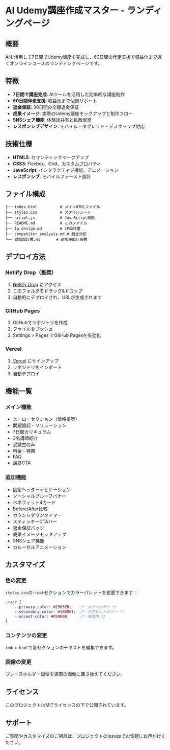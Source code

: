 # AI Udemy講座作成マスター - ランディングページ

## 概要

AIを活用して7日間でUdemy講座を完成し、60日間の伴走支援で収益化まで導くオンラインコースのランディングページです。

## 特徴

- **7日間で講座完成**: AIツールを活用した効率的な講座制作
- **60日間伴走支援**: 収益化まで個別サポート
- **返金保証**: 30日間の全額返金保証
- **成果イメージ**: 実際のUdemy講座モックアップと制作フロー
- **SNSシェア機能**: 体験談共有と拡散促進
- **レスポンシブデザイン**: モバイル・タブレット・デスクトップ対応

## 技術仕様

- **HTML5**: セマンティックマークアップ
- **CSS3**: Flexbox、Grid、カスタムプロパティ
- **JavaScript**: インタラクティブ機能、アニメーション
- **レスポンシブ**: モバイルファースト設計

## ファイル構成

```
├── index.html          # メインHTMLファイル
├── styles.css          # スタイルシート
├── script.js           # JavaScript機能
├── README.md           # このファイル
├── lp_design.md        # LP設計書
├── competitor_analysis.md # 競合分析
└── 追加設計書.md       # 追加機能仕様書
```

## デプロイ方法

### Netlify Drop（推奨）
1. [Netlify Drop](https://app.netlify.com/drop) にアクセス
2. このフォルダをドラッグ&ドロップ
3. 自動的にデプロイされ、URLが生成されます

### GitHub Pages
1. GitHubでリポジトリを作成
2. ファイルをプッシュ
3. Settings > Pages でGitHub Pagesを有効化

### Vercel
1. [Vercel](https://vercel.com) にサインアップ
2. リポジトリをインポート
3. 自動デプロイ

## 機能一覧

### メイン機能
- ヒーローセクション（価格提案）
- 問題提起・ソリューション
- 7日間カリキュラム
- 3名講師紹介
- 受講生の声
- 料金・特典
- FAQ
- 最終CTA

### 追加機能
- 固定ヘッダーナビゲーション
- ソーシャルプルーフバナー
- ベネフィット4カード
- Before/After比較
- カウントダウンタイマー
- スティッキーCTAバー
- 返金保証バッジ
- 成果イメージモックアップ
- SNSシェア機能
- カルーセルアニメーション

## カスタマイズ

### 色の変更
`styles.css`の`:root`セクションでカラーパレットを変更できます：

```css
:root {
    --primary-color: #2563EB;    /* メインカラー */
    --secondary-color: #10B981;  /* アクセントカラー */
    --accent-color: #F59E0B;     /* 強調色 */
}
```

### コンテンツの変更
`index.html`で各セクションのテキストを編集できます。

### 画像の変更
プレースホルダー画像を実際の画像に置き換えてください。

## ライセンス

このプロジェクトはMITライセンスの下で公開されています。

## サポート

ご質問やカスタマイズのご相談は、プロジェクトのIssuesでお気軽にお声かけください。
